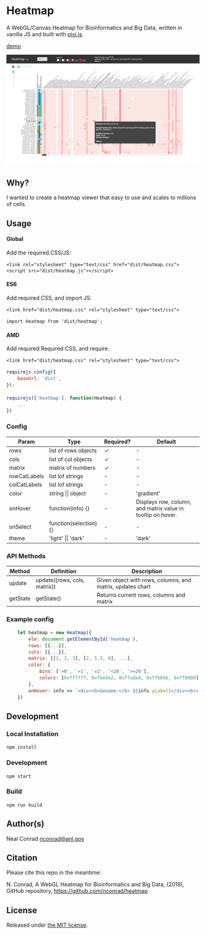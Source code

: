 # Heatmap

A WebGL/Canvas Heatmap for Bioinformatics and Big Data, written in vanilla JS and built with [pixi.js](http://www.pixijs.com/).

[demo](https://nconrad.github.io/heatmap/demo/)

![screenshot](demo/screenshot.png)


## Why?

I wanted to create a heatmap viewer that easy to use and scales to millions of cells.


## Usage

#### Global

Add the required CSS/JS:

```
<link rel="stylesheet" type="text/css" href="dist/heatmap.css">
<script src="dist/heatmap.js"></script>
```

#### ES6

Add required CSS, and import JS:

```
<link href="dist/heatmap.css" rel="stylesheet" type="text/css">
```

```
import Heatmap from 'dist/heatmap';
```

#### AMD

Add required Required CSS, and require:

```
<link href="dist/heatmap.css" rel="stylesheet" type="text/css">
```

```javascript
requirejs.config({
    baseUrl: 'dist',
});

requirejs(['heatmap'], function(Heatmap) {
    ...
})
```


### Config

| Param        | Type                   | Required? | Default                                                     |
|--------------|------------------------|-----------|-------------------------------------------------------------|
| rows         | list of rows objects   | &check;   | -                                                           |
| cols         | list of col objects    | &check;   | -                                                           |
| matrix       | matrix of numbers      | &check;   | -                                                           |
| rowCatLabels | list lof strings       | -         | -                                                           |
| colCatLabels | list lof strings       | -         | -                                                           |
| color        | string \|\| object     | -         | 'gradient'                                                  |
| onHover      | function(info) {}      | -         | Displays row, column, and matrix value in tooltip on hover. |
| onSelect     | function(selection) {} | -         | -                                                           |
| theme        | 'light' \|\| 'dark'    | -         | 'dark'                                                      |


### API Methods

| Method   | Definition                   | Description                                                |
|----------|------------------------------|------------------------------------------------------------|
| update   | update({rows, cols, matrix}) | Given object with rows, columns, and matrix, updates chart |
| getState | getState()                   | Returns current rows, columns and matrix                   |



### Example config

```javascript
    let heatmap = new Heatmap({
        ele: document.getElementById('heatmap'),
        rows: [{...}],
        cols: [{...}],
        matrix: [[1, 2, 3], [2, 5.3, 0], ...],
        color: {
            bins: ['=0', '=1', '=2', '<20', '>=20'],
            colors: [0xffffff, 0xfbe6e2, 0xffadad, 0xff6b6b, 0xff0000]
        },
        onHover: info => `<div><b>Genome:</b> ${info.yLabel}</div><br>`
    })
```


## Development

### Local Installation

```
npm install
```


### Development

```
npm start
```

### Build

```
npm run build
```


## Author(s)

Neal Conrad <nconrad@anl.gov>


## Citation

Please cite this repo in the meantime:

N. Conrad, A WebGL Heatmap for Bioinformatics and Big Data, (2019), GitHub repository, https://github.com/nconrad/heatmap


## License

Released under [the MIT license](https://github.com/nconrad/heatmap/blob/master/LICENSE).



